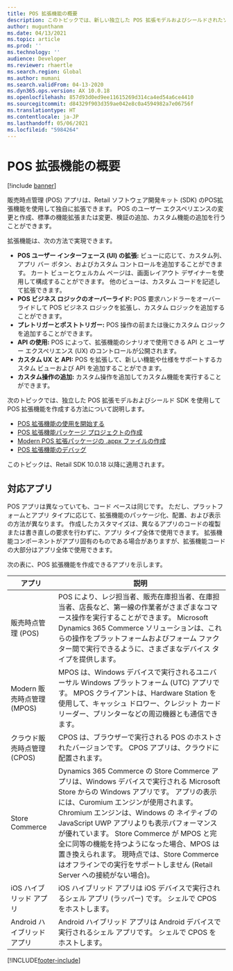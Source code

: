 ```yaml
---
title: POS 拡張機能の概要
description: このトピックでは、新しい独立した POS 拡張モデルおよびシールドされたソフトウェア開発キット (SDK) を使用して販売時点管理 (POS) 拡張機能を作成する方法に関する情報を提供します。
author: mugunthanm
ms.date: 04/13/2021
ms.topic: article
ms.prod: ''
ms.technology: ''
audience: Developer
ms.reviewer: rhaertle
ms.search.region: Global
ms.author: mumani
ms.search.validFrom: 04-13-2020
ms.dyn365.ops.version: AX 10.0.18
ms.openlocfilehash: 857d93d0ed9ee11615269d314ca4ed54a6ce4410
ms.sourcegitcommit: d84329f903d359ae042e8c0a4594982a7e06756f
ms.translationtype: HT
ms.contentlocale: ja-JP
ms.lasthandoff: 05/06/2021
ms.locfileid: "5984264"
---
```

# <a name="pos-extension-overview"></a>POS 拡張機能の概要

[!include [banner](../../../includes/banner.md)]

販売時点管理 (POS) アプリは、Retail ソフトウェア開発キット (SDK) のPOS拡張機能を使用して独自に拡張できます。 POS のユーザー エクスペリエンスの変更と作成、標準の機能拡張または変更、検証の追加、カスタム機能の追加を行うことができます。

拡張機能は、次の方法で実現できます。

+ **POS ユーザー インターフェース (UI) の拡張:** ビューに応じて、カスタム列、アプリ バー ボタン、およびカスタム コントロールを追加することができます。 カート ビューとウェルカム ページは、画面レイアウト デザイナーを使用して構成することができます。 他のビューは、カスタム コードを記述して拡張できます。
+ **POS ビジネス ロジックのオーバーライド:** POS 要求ハンドラーをオーバーライドして POS ビジネス ロジックを拡張し、カスタム ロジックを追加することができます。
+ **プレトリガーとポストトリガー:** POS 操作の前または後にカスタム ロジックを追加することができます。
+ **API の使用:** POS によって、拡張機能のシナリオで使用できる API と ユーザー エクスペリエンス (UX) のコントロールが公開されます。
+ **カスタム UX と API:** POS を拡張して、新しい機能や仕様をサポートするカスタム ビューおよび API を追加することができます。
+ **カスタム操作の追加:** カスタム操作を追加してカスタム機能を実行することができます。

次のトピックでは、独立した POS 拡張モデルおよびシールド SDK を使用して POS 拡張機能を作成する方法について説明します。

+ [POS 拡張機能の使用を開始する](pos-extension-getting-started.md)
+ [POS 拡張機能パッケージ プロジェクトの作成](create-pos-extension-package.md)
+ [Modern POS 拡張パッケージの .appx ファイルの作成](create-pos-extension-appx.md)
+ [POS 拡張機能のデバッグ](debug-pos-extension.md)

このトピックは、Retail SDK 10.0.18 以降に適用されます。

## <a name="supported-apps"></a>対応アプリ

POS アプリは異なっていても、コード ベースは同じです。 ただし、プラットフォームとアプリ タイプに応じて、拡張機能のパッケージ化、配置、および表示の方法が異なります。 作成したカスタマイズは、異なるアプリのコードの複製または書き直しの要求を行わずに、アプリ タイプ全体で使用できます。 拡張機能コンポーネントがアプリ固有のものである場合がありますが、拡張機能コードの大部分はアプリ全体で使用できます。

次の表に、POS 拡張機能を作成できるアプリを示します。

|  アプリ | 説明 |
|---|---|
| 販売時点管理 (POS) | POS により、レジ担当者、販売在庫担当者、在庫担当者、店長など、第一線の作業者がさまざまなコマース操作を実行することができます。 Microsoft Dynamics 365 Commerce ソリューションは、これらの操作をプラットフォームおよびフォーム ファクター間で実行できるように、さまざまなデバイス タイプを提供します。 |
| Modern 販売時点管理 (MPOS) | MPOS は、Windows デバイスで実行されるユニバーサル Windows プラットフォーム (UTC) アプリです。 MPOS クライアントは、Hardware Station を使用して、キャッシュ ドロワー、クレジット カード リーダー、プリンターなどの周辺機器とも通信できます。 |
| クラウド販売時点管理 (CPOS) | CPOS は、ブラウザーで実行される POS のホストされたバージョンです。 CPOS アプリは、クラウドに配置されます。 |
| Store Commerce | Dynamics 365 Commerce の Store Commerce アプリは、Windows デバイスで実行される Microsoft Store からの Windows アプリです。 アプリの表示には、Curomium エンジンが使用されます。 Chromium エンジンは、Windows の ネイティブの JavaScript UWP アプリよりも表示パフォーマンスが優れています。 Store Commerce が MPOS と完全に同等の機能を持つようになった場合、MPOS は置き換えられます。 現時点では、Store Commerce はオフラインでの実行をサポートしません (Retail Server への接続がない場合)。 |
| iOS ハイブリッド アプリ | iOS ハイブリッド アプリは iOS デバイスで実行されるシェル アプリ (ラッパー) です。 シェルで CPOS をホストします。 |
| Android ハイブリッド アプリ | Android ハイブリッド アプリは Android デバイスで実行されるシェル アプリです。 シェルで CPOS をホストします。 |

[!INCLUDE[footer-include](../../../includes/footer-banner.md)]

